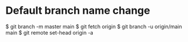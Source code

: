 Default branch name change
==========================

$ git branch -m master main
$ git fetch origin
$ git branch -u origin/main main
$ git remote set-head origin -a
